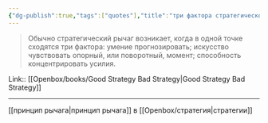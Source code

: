 ```yaml
---
{"dg-publish":true,"tags":["quotes"],"title":"три фактора стратегического рычага","date":"2022-06-26T09:18:56+03:00","modified_at":"2023-07-05T15:50:38+03:00","alias":"три фактора стратегического рычага","dg-path":"/quotes/202206260918.md","permalink":"/quotes/202206260918/","dgPassFrontmatter":true}
---
```



> Обычно стратегический рычаг возникает, когда в одной точке сходятся три фактора: умение прогнозировать; искусство чувствовать опорный, или поворотный, момент; способность концентрировать усилия.

Link:: [[Openbox/books/Good Strategy Bad Strategy\|Good Strategy Bad Strategy]]

---

[[принцип рычага\|принцип рычага]] в [[Openbox/стратегия\|стратегии]]